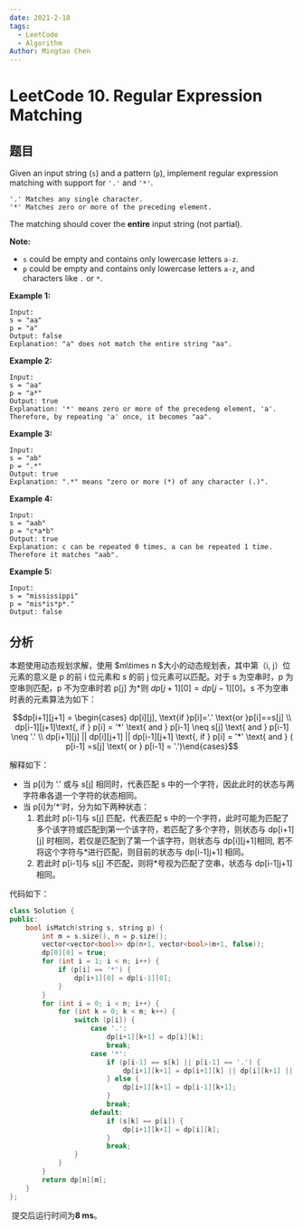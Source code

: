 ```yaml
---
date: 2021-2-18
tags:
  - LeetCode
  - Algorithm
Author: Mingtao Chen
---
```


# LeetCode 10. Regular Expression Matching

## 题目

Given an input string (`s`) and a pattern (`p`), implement regular expression matching with support for `'.'` and `'*'`.

```
'.' Matches any single character.
'*' Matches zero or more of the preceding element.
```

The matching should cover the **entire** input string (not partial).

**Note:**

- `s` could be empty and contains only lowercase letters `a-z`.
- `p` could be empty and contains only lowercase letters `a-z`, and characters like `.` or `*`.

**Example 1:**

```
Input:
s = "aa"
p = "a"
Output: false
Explanation: "a" does not match the entire string "aa".
```

**Example 2:**

```
Input:
s = "aa"
p = "a*"
Output: true
Explanation: '*' means zero or more of the precedeng element, 'a'. Therefore, by repeating 'a' once, it becomes "aa".
```

**Example 3:**

```
Input:
s = "ab"
p = ".*"
Output: true
Explanation: ".*" means "zero or more (*) of any character (.)".
```

**Example 4:**

```
Input:
s = "aab"
p = "c*a*b"
Output: true
Explanation: c can be repeated 0 times, a can be repeated 1 time. Therefore it matches "aab".
```

**Example 5:**

```
Input:
s = "mississippi"
p = "mis*is*p*."
Output: false
```

## 分析

本题使用动态规划求解，使用 $m\times n $大小的动态规划表，其中第（i, j）位元素的意义是 p 的前 i 位元素和 s 的前 j 位元素可以匹配。对于 s 为空串时，p 为空串则匹配，p 不为空串时若 p[j] 为\*则 $dp[j+1][0]=dp[j-1][0]$。s 不为空串时表的元素算法为如下：

$$dp[i+1][j+1] = \begin{cases} dp[i][j], \text{if }p[i]='.' \text{or }p[i]==s[j] \\ dp[i-1][j+1]\text{, if } p[i] = '*' \text{ and } p[i-1] \neq s[j] \text{ and } p[i-1] \neq '.'  \\ dp[i+1][j] || dp[i][j+1] || dp[i-1][j+1] \text{, if  } p[i] = '*' \text{ and } ( p[i-1] =s[j] \text{ or } p[i-1] = '.')\end{cases}$$

解释如下：

- 当 p[i]为 ‘.’ 或与 s[j] 相同时，代表匹配 s 中的一个字符，因此此时的状态与两字符串各退一个字符的状态相同。
- 当 p[i]为'\*'时，分为如下两种状态：
  1. 若此时 p[i-1]与 s[j] 匹配，代表匹配 s 中的一个字符，此时可能为匹配了多个该字符或匹配到第一个该字符，若匹配了多个字符，则状态与 dp\[i+1\]\[j\] 时相同，若仅是匹配到了第一个该字符，则状态与 dp[i]\[j+1]相同, 若不将这个字符与\*进行匹配，则目前的状态与 dp[i-1]j+1\] 相同。
  2. 若此时 p[i-1]与 s[j] 不匹配，则将\*号视为匹配了空串，状态与 dp[i-1]j+1\] 相同。

代码如下：

```cpp
class Solution {
public:
    bool isMatch(string s, string p) {
        int m = s.size(), n = p.size();
        vector<vector<bool>> dp(n+1, vector<bool>(m+1, false));
        dp[0][0] = true;
        for (int i = 1; i < n; i++) {
            if (p[i] == '*') {
                dp[i+1][0] = dp[i-1][0];
            }
        }
        for (int i = 0; i < n; i++) {
            for (int k = 0; k < m; k++) {
                switch (p[i]) {
                    case '.':
                        dp[i+1][k+1] = dp[i][k];
                        break;
                    case '*':
                        if (p[i-1] == s[k] || p[i-1] == '.') {
                            dp[i+1][k+1] = dp[i+1][k] || dp[i][k+1] || dp[i-1][k+1];
                        } else {
                            dp[i+1][k+1] = dp[i-1][k+1];
                        }
                        break;
                    default:
                        if (s[k] == p[i]) {
                            dp[i+1][k+1] = dp[i][k];
                        }
                        break;
                }
            }
        }
        return dp[n][m];
    }
};
```

​ 提交后运行时间为**8 ms**。
